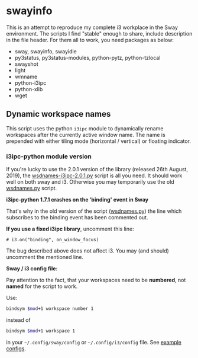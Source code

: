 # swayinfo
This is an attempt to reproduce my complete i3 workplace in the Sway environment. The scripts I find "stable" enough
to share, include description in the file header. For them all to work, you need packages as below:

- sway, swayinfo, swayidle
- py3status, py3status-modules, python-pytz, python-tzlocal
- swayshot
- light
- wmname
- python-i3ipc
- python-xlib
- wget

## Dynamic workspace names

This script uses the python `i3ipc` module to dynamically rename workspaces after the currently active window name. 
The name is prepended with either tiling mode (horizontal / vertical) or floating indicator.

### i3ipc-python module version

If you're lucky to use the 2.0.1 version of the library (released 26th August, 2019), 
the [wsdnames-i3ipc-2.0.1.py](https://github.com/nwg-piotr/swayinfo/blob/master/wsdnames-i3ipc-2.0.1.py) script
is all you need. It should work well on both sway and i3. Otherwise you may temporarily use the old 
[wsdnames.py](https://github.com/nwg-piotr/swayinfo/blob/master/wsdnames.py) script.

**i3ipc-python 1.7.1 crashes on the 'binding' event in Sway**

That's why in the old version of the script ([wsdnames.py](https://github.com/nwg-piotr/swayinfo/blob/master/wsdnames.py)) 
the line which subscribes to the binding event has been commented out.

**If you use a fixed i3ipc library**, uncomment this line:

```
# i3.on("binding", on_window_focus)
```

The bug described above does not affect i3. You may (and should) uncomment the mentioned line.

**Sway / i3 config file:**

Pay attention to the fact, that your workspaces need to be **numbered**, not **named** for the script to work. 

Use:

```bash
bindsym $mod+1 workspace number 1
```

instead of 

```bash
bindsym $mod+1 workspace 1
```

in your `~/.config/sway/config` or `~/.config/i3/config` file. 
See [example configs](https://github.com/nwg-piotr/swayinfo/tree/master/config).